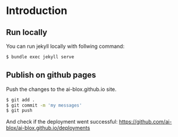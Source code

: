# Introduction

## Run locally

You can run jekyll locally with follwing command:

```bash
$ bundle exec jekyll serve
```

## Publish on github pages

Push the changes to the ai-blox.github.io site.

```bash
$ git add .
$ git commit -m 'my messages'
$ git push
```

And check if the deployment went successful: https://github.com/ai-blox/ai-blox.github.io/deployments



